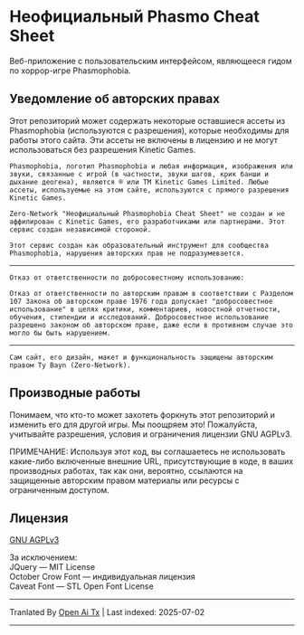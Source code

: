 # Неофициальный Phasmo Cheat Sheet

Веб-приложение с пользовательским интерфейсом, являющееся гидом по хоррор-игре Phasmophobia.

## Уведомление об авторских правах

Этот репозиторий может содержать некоторые оставшиеся ассеты из Phasmophobia (используются с разрешения), которые необходимы для работы этого сайта. Эти ассеты не включены в лицензию и не могут использоваться без разрешения Kinetic Games.

`Phasmophobia, логотип Phasmophobia и любая информация, изображения или звуки, связанные с игрой (в частности, звуки шагов, крик банши и дыхание деогена), являются ® или TM Kinetic Games Limited. Любые ассеты, используемые на этом сайте, используются с прямого разрешения Kinetic Games.`

`Zero-Network "Неофициальный Phasmophobia Cheat Sheet" не создан и не аффилирован с Kinetic Games, его разработчиками или партнерами. Этот сервис создан независимой стороной.`

`Этот сервис создан как образовательный инструмент для сообщества Phasmophobia, нарушения авторских прав не подразумевается.`

---
`Отказ от ответственности по добросовестному использованию:`

`Отказ от ответственности по авторским правам в соответствии с Разделом 107 Закона об авторском праве 1976 года допускает "добросовестное использование" в целях критики, комментариев, новостной отчетности, обучения, стипендии и исследований. Добросовестное использование разрешено законом об авторском праве, даже если в противном случае это могло бы быть нарушением.`

---
`Сам сайт, его дизайн, макет и функциональность защищены авторским правом Ty Bayn (Zero-Network).`

## Производные работы

Понимаем, что кто-то может захотеть форкнуть этот репозиторий и изменить его для другой игры. Мы поощряем это! Пожалуйста, учитывайте разрешения, условия и ограничения лицензии GNU AGPLv3.

ПРИМЕЧАНИЕ: Используя этот код, вы соглашаетесь не использовать какие-либо включенные внешние URL, присутствующие в коде, в ваших производных работах, так как они, вероятно, ссылаются на защищенные авторским правом материалы или ресурсы с ограниченным доступом.

## Лицензия
[GNU AGPLv3](https://choosealicense.com/licenses/agpl-3.0/)

За исключением:  
JQuery — MIT License  
October Crow Font — индивидуальная лицензия  
Caveat Font — STL Open Font License

---

Tranlated By [Open Ai Tx](https://github.com/OpenAiTx/OpenAiTx) | Last indexed: 2025-07-02

---